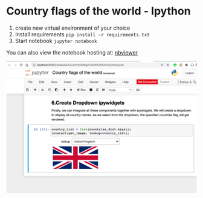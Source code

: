  # Country flags of the world - Ipython


1. create new virtual environment of your choice
2. Install requirements
`pip install -r requirements.txt`
3. Start notebook
`jupyter notebook`

You can also view the notebook hosting at: [nbviewer](https://nbviewer.ipython.org/github/aishraghavan/Country-flags-of-the-world/blob/main/Country%20flags%20of%20the%20world.ipynb)

![Screenshot](/sneek_peek.png)
